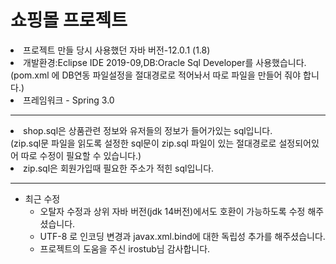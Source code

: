 # 쇼핑몰 프로젝트
<li>프로젝트 만들 당시 사용했던 자바 버전-12.0.1 (1.8)</li>
<li>개발환경:Eclipse IDE 2019-09,DB:Oracle Sql Developer를 사용했습니다.<br>
(pom.xml 에 DB연동 파일설정을 절대경로로 적어놔서 따로 파일을 만들어 줘야 합니다.)</li>
<li>프레임워크  - Spring 3.0 </li>

***

<li> shop.sql은 상품관련 정보와 유저들의 정보가 들어가있는 sql입니다.<br>
     (zip.sql문 파일을 읽도록 설정한 sql문이 zip.sql 파일이 있는 절대경로로 설정되어있어 따로 수정이 필요할 수 있습니다.)</li>
<li> zip.sql은 회원가입때 필요한 주소가 적힌 sql입니다.</li>

***

* 최근 수정
  * 오탈자 수정과 상위 자바 버전(jdk 14버전)에서도 호환이 가능하도록 수정 해주셨습니다.
  * UTF-8 로 인코딩 변경과 javax.xml.bind에 대한 독립성 추가를 해주셨습니다.
  * 프로젝트의 도움을 주신 	irostub님 감사합니다. 

